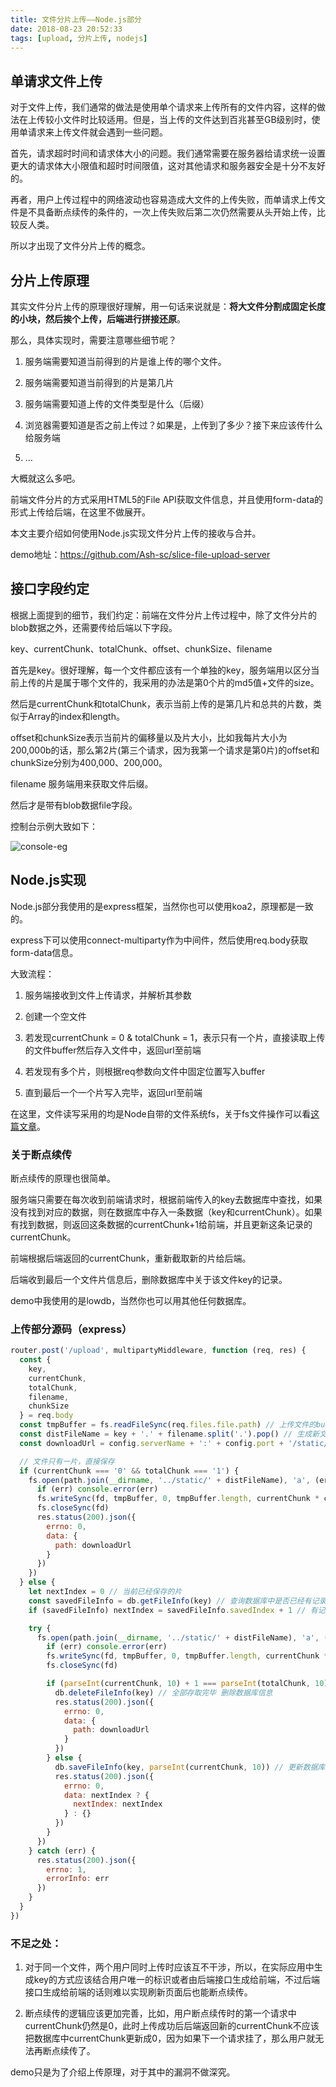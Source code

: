 ```yaml
---
title: 文件分片上传——Node.js部分
date: 2018-08-23 20:52:33
tags: [upload, 分片上传, nodejs]
---
```


## 单请求文件上传

对于文件上传，我们通常的做法是使用单个请求来上传所有的文件内容，这样的做法在上传较小文件时比较适用。但是，当上传的文件达到百兆甚至GB级别时，使用单请求来上传文件就会遇到一些问题。

首先，请求超时时间和请求体大小的问题。我们通常需要在服务器给请求统一设置更大的请求体大小限值和超时时间限值，这对其他请求和服务器安全是十分不友好的。

再者，用户上传过程中的网络波动也容易造成大文件的上传失败，而单请求上传文件是不具备断点续传的条件的，一次上传失败后第二次仍然需要从头开始上传，比较反人类。

所以才出现了文件分片上传的概念。

## 分片上传原理

其实文件分片上传的原理很好理解，用一句话来说就是：**将大文件分割成固定长度的小块，然后挨个上传，后端进行拼接还原**。

那么，具体实现时，需要注意哪些细节呢？

1. 服务端需要知道当前得到的片是谁上传的哪个文件。

2. 服务端需要知道当前得到的片是第几片

3. 服务端需要知道上传的文件类型是什么（后缀）

4. 浏览器需要知道是否之前上传过？如果是，上传到了多少？接下来应该传什么给服务端

5. …

大概就这么多吧。

前端文件分片的方式采用HTML5的File API获取文件信息，并且使用form-data的形式上传给后端，在这里不做展开。

本文主要介绍如何使用Node.js实现文件分片上传的接收与合并。

demo地址：https://github.com/Ash-sc/slice-file-upload-server

## 接口字段约定

根据上面提到的细节，我们约定：前端在文件分片上传过程中，除了文件分片的blob数据之外，还需要传给后端以下字段。

key、currentChunk、totalChunk、offset、chunkSize、filename

首先是key。很好理解，每一个文件都应该有一个单独的key，服务端用以区分当前上传的片是属于哪个文件的，我采用的办法是第0个片的md5值+文件的size。

然后是currentChunk和totalChunk，表示当前上传的是第几片和总共的片数，类似于Array的index和length。

offset和chunkSize表示当前片的偏移量以及片大小，比如我每片大小为200,000b的话，那么第2片(第三个请求，因为我第一个请求是第0片)的offset和chunkSize分别为400,000、200,000。

filename 服务端用来获取文件后缀。

然后才是带有blob数据file字段。

控制台示例大致如下：

![console-eg](http://web-site-files.ashshen.cc/slice-file-upload/upload-example.png)

## Node.js实现

Node.js部分我使用的是express框架，当然你也可以使用koa2，原理都是一致的。

express下可以使用connect-multiparty作为中间件，然后使用req.body获取form-data信息。

大致流程：

1. 服务端接收到文件上传请求，并解析其参数

2. 创建一个空文件

2. 若发现currentChunk = 0 & totalChunk = 1，表示只有一个片，直接读取上传的文件buffer然后存入文件中，返回url至前端

3. 若发现有多个片，则根据req参数向文件中固定位置写入buffer

4. 直到最后一个一个片写入完毕，返回url至前端


在这里，文件读写采用的均是Node自带的文件系统fs，关于fs文件操作可以看[这篇文章](https://www.html-js.cn/details/E1CJFSes.html)。

### 关于断点续传

断点续传的原理也很简单。

服务端只需要在每次收到前端请求时，根据前端传入的key去数据库中查找，如果没有找到对应的数据，则在数据库中存入一条数据（key和currentChunk）。如果有找到数据，则返回这条数据的currentChunk+1给前端，并且更新这条记录的currentChunk。

前端根据后端返回的currentChunk，重新截取新的片给后端。

后端收到最后一个文件片信息后，删除数据库中关于该文件key的记录。

demo中我使用的是lowdb，当然你也可以用其他任何数据库。

### 上传部分源码（express）
``` js
router.post('/upload', multipartyMiddleware, function (req, res) {
  const {
    key,
    currentChunk,
    totalChunk,
    filename,
    chunkSize
  } = req.body
  const tmpBuffer = fs.readFileSync(req.files.file.path) // 上传文件的buffer信息
  const distFileName = key + '.' + filename.split('.').pop() // 生成新文件名称
  const downloadUrl = config.serverName + ':' + config.port + '/static/' + distFileName // 下载地址

  // 文件只有一片，直接保存
  if (currentChunk === '0' && totalChunk === '1') {
    fs.open(path.join(__dirname, '../static/' + distFileName), 'a', (err, fd) => {
      if (err) console.error(err)
      fs.writeSync(fd, tmpBuffer, 0, tmpBuffer.length, currentChunk * chunkSize)
      fs.closeSync(fd)
      res.status(200).json({
        errno: 0,
        data: {
          path: downloadUrl
        }
      })
    })
  } else {
    let nextIndex = 0 // 当前已经保存的片
    const savedFileInfo = db.getFileInfo(key) // 查询数据库中是否已经有记录
    if (savedFileInfo) nextIndex = savedFileInfo.savedIndex + 1 // 有记录则更新变量

    try {
      fs.open(path.join(__dirname, '../static/' + distFileName), 'a', (err, fd) => {
        if (err) console.error(err)
        fs.writeSync(fd, tmpBuffer, 0, tmpBuffer.length, currentChunk * chunkSize)
        fs.closeSync(fd)

        if (parseInt(currentChunk, 10) + 1 === parseInt(totalChunk, 10)) {
          db.deleteFileInfo(key) // 全部存取完毕 删除数据库信息
          res.status(200).json({
            errno: 0,
            data: {
              path: downloadUrl
            }
          })
        } else {
          db.saveFileInfo(key, parseInt(currentChunk, 10)) // 更新数据库信息
          res.status(200).json({
            errno: 0,
            data: nextIndex ? {
              nextIndex: nextIndex
            } : {}
          })
        }
      })
    } catch (err) {
      res.status(200).json({
        errno: 1,
        errorInfo: err
      })
    }
  }
})
```

### 不足之处：

1. 对于同一个文件，两个用户同时上传时应该互不干涉，所以，在实际应用中生成key的方式应该结合用户唯一的标识或者由后端接口生成给前端，不过后端接口生成给前端的话则难以实现刷新页面后也能断点续传。

2. 断点续传的逻辑应该更加完善，比如，用户断点续传时的第一个请求中currentChunk仍然是0，此时上传成功后后端返回新的currentChunk不应该把数据库中currentChunk更新成0，因为如果下一个请求挂了，那么用户就无法再断点续传了。

demo只是为了介绍上传原理，对于其中的漏洞不做深究。



